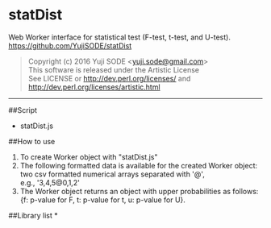 # statDist
Web Worker interface for statistical test (F-test, t-test, and U-test).  
https://github.com/YujiSODE/statDist

>Copyright (c) 2016 Yuji SODE \<yuji.sode@gmail.com\>  
>This software is released under the Artistic License  
>See LICENSE or http://dev.perl.org/licenses/ and http://dev.perl.org/licenses/artistic.html
______

##Script
* statDist.js

##How to use
1. To create Worker object with "statDist.js"
2. The following formatted data is available for the created Worker object:  
   two csv formatted numerical arrays separated with '@',  
  e.g., '3,4,5@0,1,2'
3. The Worker object returns an object with upper probabilities as follows:  
  {f: p-value for F, t: p-value for t, u: p-value for U}.

##Library list
*
